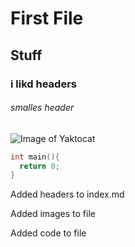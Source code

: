# First File
## Stuff
### i likd headers


###### smalles header

![Image of Yaktocat](https://octodex.github.com/images/yaktocat.png)

```c++
int main(){
  return 0;
}
```


Added headers to index.md

Added images to file

Added code to file
